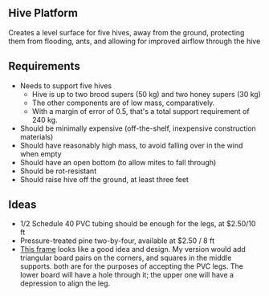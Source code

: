 Hive Platform
-------------

Creates a level surface for five hives, away from the ground, protecting them from flooding, ants, and allowing for improved airflow through the hive


## Requirements
* Needs to support five hives
    * Hive is up to two brood supers (50 kg) and two honey supers (30 kg)
    * The other components are of low mass, comparatively.
    * With a margin of error of 0.5, that's a total support requirement of 240 kg.
* Should be minimally expensive (off-the-shelf, inexpensive construction materials)
* Should have reasonably high mass, to avoid falling over in the wind when empty
* Should have an open bottom (to allow mites to fall through)
* Should be rot-resistant
* Should raise hive off the ground, at least three feet


## Ideas
* 1/2 Schedule 40 PVC tubing should be enough for the legs, at $2.50/10 ft
* Pressure-treated pine two-by-four, available at $2.50 / 8 ft
* [This frame] looks like a good idea and design.  My version would add triangular board pairs on the corners, and squares in the middle supports. both are for the purposes of accepting the PVC legs.  The lower board will have a hole through it; the upper one will have a depression to align the leg.

[This frame]: https://youtu.be/hE9kr96bI9E?t=6m8s